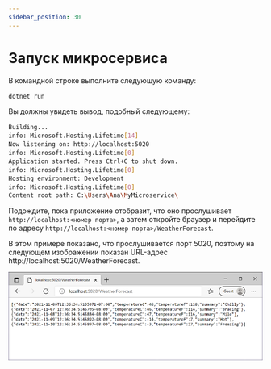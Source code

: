 ```yaml
---
sidebar_position: 30
---
```


Запуск микросервиса
===================

В командной строке выполните следующую команду:

```bash
dotnet run
```

Вы должны увидеть вывод, подобный следующему:

```bash
Building...
info: Microsoft.Hosting.Lifetime[14]
Now listening on: http://localhost:5020
info: Microsoft.Hosting.Lifetime[0]
Application started. Press Ctrl+C to shut down.
info: Microsoft.Hosting.Lifetime[0]
Hosting environment: Development
info: Microsoft.Hosting.Lifetime[0]
Content root path: C:\Users\Ana\MyMicroservice\
```

Подождите, пока приложение отобразит, что оно прослушивает `http://localhost:<номер порта>`, 
а затем откройте браузер и перейдите по адресу `http://localhost:<номер порта>/WeatherForecast`.

В этом примере показано, что прослушивается порт 5020, поэтому на следующем изображении 
показан URL-адрес http://localhost:5020/WeatherForecast.

![run](run-microservice.png)

